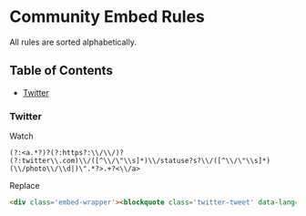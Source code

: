 # Community Embed Rules

All rules are sorted alphabetically.

## Table of Contents

<!-- START doctoc generated TOC please keep comment here to allow auto update -->
<!-- DON'T EDIT THIS SECTION, INSTEAD RE-RUN doctoc TO UPDATE -->
 

- [Twitter](#twitter)

<!-- END doctoc generated TOC please keep comment here to allow auto update -->

### Twitter

Watch

```
(?:<a.*?)?(?:https?:\\/\\/)?(?:twitter\\.com)\\/([^\\/\"\\s]*)\\/statuse?s?\\/([^\\/\"\\s]*)(\\/photo\\/\\d|)\".*?>.+?<\\/a>
```

Replace

```html
<div class='embed-wrapper'><blockquote class='twitter-tweet' data-lang='en'><a href='https://twitter.com/$1/status/$2'></a></blockquote><script async src='//platform.twitter.com/widgets.js' charset='utf-8'></script></div>
```
